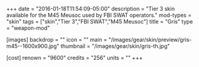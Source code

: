 +++
date = "2016-01-18T11:54:09-05:00"
description = "Tier 3 skin available for the M45 Meusoc used by FBI SWAT operators."
mod-types = "skin"
tags = ["skin","Tier 3","FBI SWAT","M45 Meusoc"]
title = "Gris"
type = "weapon-mod"

[images]
  backdrop = ""
  icon = ""
  main = "/images/gear/skin/preview/gris-m45--1600x900.jpg"
  thumbnail = "/images/gear/skin/gris-th.jpg"

[cost]
  renown = "9600"
  credits = "256"
  units = ""
+++

